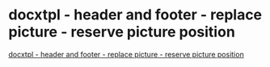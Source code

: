 # docxtpl - header and footer - replace picture - reserve picture position
[docxtpl - header and footer - replace picture - reserve picture position](https://aiwithcloud.com/2022/09/19/docxtpl___header_and_footer___replace_picture___reserve_picture_position/)